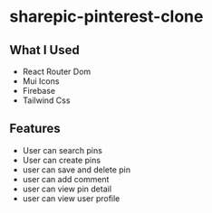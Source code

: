 # sharepic-pinterest-clone

## What I Used
- React Router Dom
- Mui Icons
- Firebase
- Tailwind Css

## Features
- User can search pins
- User can create pins
- user can save and delete pin
- user can add comment
- user can view pin detail
- user can view user profile

